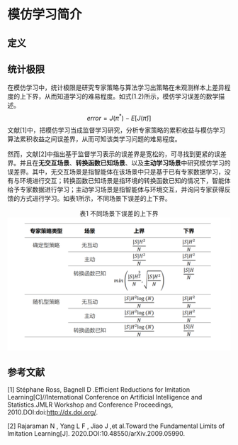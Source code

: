 # 模仿学习简介

## 定义





## 统计极限

在模仿学习中，统计极限是研究专家策略与算法学习出策略在未观测样本上差异程度的上下界，从而知道学习的难易程度。如式(1.2)所示，模仿学习误差的数学描述。
$$
\begin{equation}
error=J(\pi^{*})-E[J(\hat{\pi})]\tag{1.2}
\end{equation}
$$
文献[1]中，把模仿学习当成监督学习研究，分析专家策略的累积收益与模仿学习算法累积收益之间误差界，从而可知该类学习问题的难易程度。

然而，文献[2]中指出基于监督学习表示的误差界是宽松的，可寻找到更紧的误差界。并且在**无交互场景**、**转换函数已知场景**、以及**主动学习场景**中研究模仿学习的误差界。其中，无交互场景是指智能体在该场景中只是基于已有专家数据学习，没有与环境进行交互；转换函数已知场景是指环境的转换函数已知的情况下，智能体给予专家数据进行学习；主动学习场景是指智能体与环境交互，并询问专家获得反馈的方式进行学习。如表1所示，不同场景下误差的上下界。

<div align='center'>
  表1 不同场景下误差的上下界
</div>

<div align=center><img width="800" src="./imgs/upperboundlowerbound.png" /></div>







## 参考文献

[1] Stéphane Ross, Bagnell D .Efficient Reductions for Imitation Learning[C]//International Conference on Artificial Intelligence and Statistics.JMLR Workshop and Conference Proceedings, 2010.DOI:doi:http://dx.doi.org/.

[2] Rajaraman N , Yang L F , Jiao J ,et al.Toward the Fundamental Limits of Imitation Learning[J].  2020.DOI:10.48550/arXiv.2009.05990.